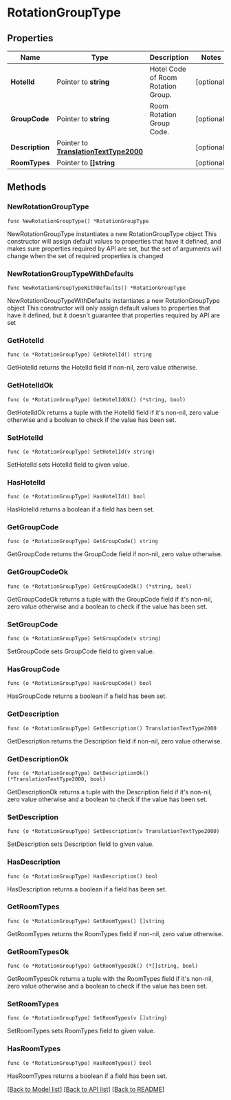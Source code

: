 # RotationGroupType

## Properties

Name | Type | Description | Notes
------------ | ------------- | ------------- | -------------
**HotelId** | Pointer to **string** | Hotel Code of Room Rotation Group. | [optional] 
**GroupCode** | Pointer to **string** | Room Rotation Group Code. | [optional] 
**Description** | Pointer to [**TranslationTextType2000**](TranslationTextType2000.md) |  | [optional] 
**RoomTypes** | Pointer to **[]string** |  | [optional] 

## Methods

### NewRotationGroupType

`func NewRotationGroupType() *RotationGroupType`

NewRotationGroupType instantiates a new RotationGroupType object
This constructor will assign default values to properties that have it defined,
and makes sure properties required by API are set, but the set of arguments
will change when the set of required properties is changed

### NewRotationGroupTypeWithDefaults

`func NewRotationGroupTypeWithDefaults() *RotationGroupType`

NewRotationGroupTypeWithDefaults instantiates a new RotationGroupType object
This constructor will only assign default values to properties that have it defined,
but it doesn't guarantee that properties required by API are set

### GetHotelId

`func (o *RotationGroupType) GetHotelId() string`

GetHotelId returns the HotelId field if non-nil, zero value otherwise.

### GetHotelIdOk

`func (o *RotationGroupType) GetHotelIdOk() (*string, bool)`

GetHotelIdOk returns a tuple with the HotelId field if it's non-nil, zero value otherwise
and a boolean to check if the value has been set.

### SetHotelId

`func (o *RotationGroupType) SetHotelId(v string)`

SetHotelId sets HotelId field to given value.

### HasHotelId

`func (o *RotationGroupType) HasHotelId() bool`

HasHotelId returns a boolean if a field has been set.

### GetGroupCode

`func (o *RotationGroupType) GetGroupCode() string`

GetGroupCode returns the GroupCode field if non-nil, zero value otherwise.

### GetGroupCodeOk

`func (o *RotationGroupType) GetGroupCodeOk() (*string, bool)`

GetGroupCodeOk returns a tuple with the GroupCode field if it's non-nil, zero value otherwise
and a boolean to check if the value has been set.

### SetGroupCode

`func (o *RotationGroupType) SetGroupCode(v string)`

SetGroupCode sets GroupCode field to given value.

### HasGroupCode

`func (o *RotationGroupType) HasGroupCode() bool`

HasGroupCode returns a boolean if a field has been set.

### GetDescription

`func (o *RotationGroupType) GetDescription() TranslationTextType2000`

GetDescription returns the Description field if non-nil, zero value otherwise.

### GetDescriptionOk

`func (o *RotationGroupType) GetDescriptionOk() (*TranslationTextType2000, bool)`

GetDescriptionOk returns a tuple with the Description field if it's non-nil, zero value otherwise
and a boolean to check if the value has been set.

### SetDescription

`func (o *RotationGroupType) SetDescription(v TranslationTextType2000)`

SetDescription sets Description field to given value.

### HasDescription

`func (o *RotationGroupType) HasDescription() bool`

HasDescription returns a boolean if a field has been set.

### GetRoomTypes

`func (o *RotationGroupType) GetRoomTypes() []string`

GetRoomTypes returns the RoomTypes field if non-nil, zero value otherwise.

### GetRoomTypesOk

`func (o *RotationGroupType) GetRoomTypesOk() (*[]string, bool)`

GetRoomTypesOk returns a tuple with the RoomTypes field if it's non-nil, zero value otherwise
and a boolean to check if the value has been set.

### SetRoomTypes

`func (o *RotationGroupType) SetRoomTypes(v []string)`

SetRoomTypes sets RoomTypes field to given value.

### HasRoomTypes

`func (o *RotationGroupType) HasRoomTypes() bool`

HasRoomTypes returns a boolean if a field has been set.


[[Back to Model list]](../README.md#documentation-for-models) [[Back to API list]](../README.md#documentation-for-api-endpoints) [[Back to README]](../README.md)


